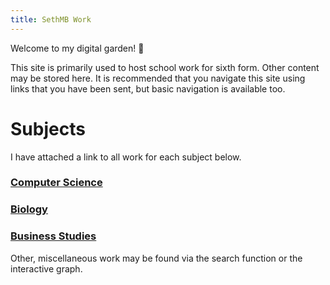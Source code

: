 ```yaml
---
title: SethMB Work
---
```


Welcome to my digital garden! 🍓

This site is primarily used to host school work for sixth form. Other content may be stored here. It is recommended that you navigate this site using links that you have been sent, but basic navigation is available too.

# Subjects

I have attached a link to all work for each subject below.

### [Computer Science](/tags/compsci)

### [Biology](/tags/biology)

### [Business Studies](/tags/business)

Other, miscellaneous work may be found via the search function or the interactive graph.